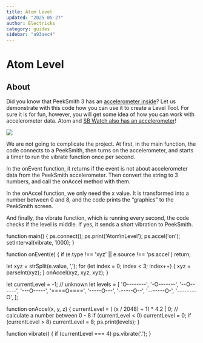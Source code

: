 ```yaml
---
title: Atom Level
updated: "2025-05-27"
author: Electricks
category: guides
sidebar: "a93aec4"
---
```


# Atom Level

## About

 
 
 
 
 Did you know that PeekSmith 3 has an [accelerometer inside](https://electricks.info/docs/magiscript/peeksmith/)? Let us demonstrate with this code how you can use it to create a Level Tool. For sure it is for fun, however, you will get some idea of how you can work with accelerometer data. Atom and [SB Watch also has an accelerometer](https://electricks.info/docs/magiscript/sb-watch/)!

 
 
 
 
 

![](https://electricks.info/wp-content/uploads/2024/07/atomlevel-1024x768.jpg)

 
 
 
 
 

We are not going to complicate the project. At first, in the main function, the code connects to a PeekSmith, then turns on the accelerometer, and starts a timer to run the vibrate function once per second.

In the onEvent function, it returns if the event is not about accelerometer data from the PeekSmith accelerometer. Then convert the string to 3 numbers, and call the onAccel method with them.

In the onAccel function, we only need the x value. It is transformed into a number between 0 and 8, and the code prints the “graphics” to the PeekSmith screen.

And finally, the vibrate function, which is running every second, the code checks if the level is middle. If yes, it sends a short vibration to PeekSmith.

 
 
 
 
 
 
 
 function main() {
 ps.connect();
 ps.print('Atom\nLevel');
 ps.accel('on');
 setInterval(vibrate, 1000);
}

function onEvent(e) {
 if (e.type !== 'xyz' || e.source !== 'ps:accel') return;
 
 let xyz = strSplit(e.value, ',');
 for (let index = 0; index < 3; index++) {
 xyz = parseInt(xyz);
 }
 onAccel(xyz, xyz, xyz);
}

let currentLevel = -1; // unknown
let levels = [
 'O--------',
 '-O-------',
 '--O------',
 '---O-----',
 '====O====',
 '-----O---',
 '------O--',
 '-------O-',
 '--------O',
];

function onAccel(x, y, z) {
 currentLevel = ( (x / 2048) + 1) * 4.2 | 0; // calculate a number between 0 - 8
 if (currentLevel < 0) currentLevel = 0;
 if (currentLevel > 8) currentLevel = 8;
 ps.print(levels);
}

function vibrate() {
 if (currentLevel === 4) ps.vibrate('.');
}